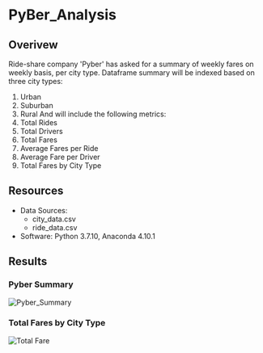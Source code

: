 # PyBer_Analysis

## Overivew
Ride-share company 'Pyber' has asked for a summary of weekly fares on weekly basis, per city type. Dataframe summary will be indexed based on three city types:
1. Urban
2. Suburban
3. Rural
And will include the following metrics:
1. Total Rides
2. Total Drivers
3. Total Fares
4. Average Fares per Ride
5. Average Fare per Driver
6. Total Fares by City Type

## Resources
- Data Sources: 
  - city_data.csv
  - ride_data.csv        
- Software: Python 3.7.10, Anaconda 4.10.1

## Results
### Pyber Summary
![Pyber_Summary]("analysis/pyber_summary.png")

### Total Fares by City Type
![Total Fare]("analysis/Total_Fare_City.png")

